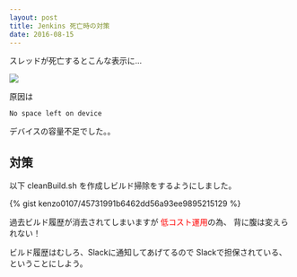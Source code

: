 ```yaml
---
layout: post
title: Jenkins 死亡時の対策
date: 2016-08-15
---
```


スレッドが死亡するとこんな表示に...

![](https://i.imgur.com/qds0pDI.png)


原因は

```
No space left on device
```

デバイスの容量不足でした。。

## 対策

以下 cleanBuild.sh を作成しビルド掃除をするようにしました。

{% gist kenzo0107/45731991b6462dd56a93ee9895215129 %}

過去ビルド履歴が消去されてしまいますが
<span style="color:red">低コスト運用</span>の為、
背に腹は変えられない！

ビルド履歴はむしろ、Slackに通知してあげてるので
Slackで担保されている、
ということにしよう。
